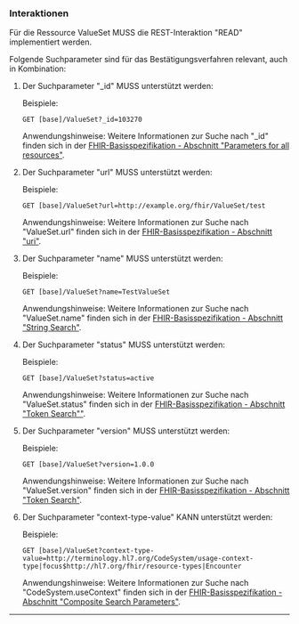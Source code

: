### Interaktionen

Für die Ressource ValueSet MUSS die REST-Interaktion "READ" implementiert werden.

Folgende Suchparameter sind für das Bestätigungsverfahren relevant, auch in Kombination:

1. Der Suchparameter "_id" MUSS unterstützt werden:

    Beispiele:

    ```GET [base]/ValueSet?_id=103270```

    Anwendungshinweise: Weitere Informationen zur Suche nach "_id" finden sich in der [FHIR-Basisspezifikation - Abschnitt "Parameters for all resources"](https://hl7.org/fhir/R4/search.html#all).

1. Der Suchparameter "url" MUSS unterstützt werden:

    Beispiele:

    ```GET [base]/ValueSet?url=http://example.org/fhir/ValueSet/test```

    Anwendungshinweise: Weitere Informationen zur Suche nach "ValueSet.url" finden sich in der [FHIR-Basisspezifikation - Abschnitt "uri"](https://www.hl7.org/fhir/R4/search.html#uri).

1. Der Suchparameter "name" MUSS unterstützt werden:

    Beispiele:

    ```GET [base]/ValueSet?name=TestValueSet```

    Anwendungshinweise: Weitere Informationen zur Suche nach "ValueSet.name" finden sich in der [FHIR-Basisspezifikation - Abschnitt "String Search"](https://hl7.org/fhir/R4/search.html#string).

1. Der Suchparameter "status" MUSS unterstützt werden:

    Beispiele:

    ```GET [base]/ValueSet?status=active```

    Anwendungshinweise: Weitere Informationen zur Suche nach "ValueSet.status" finden sich in der [FHIR-Basisspezifikation - Abschnitt "Token Search""](https://hl7.org/fhir/R4/search.html#token).


1. Der Suchparameter "version" MUSS unterstützt werden:

    Beispiele:

    ```GET [base]/ValueSet?version=1.0.0```

    Anwendungshinweise: Weitere Informationen zur Suche nach "ValueSet.version" finden sich in der [FHIR-Basisspezifikation - Abschnitt "Token Search"](https://hl7.org/fhir/R4/search.html#token).

1. Der Suchparameter "context-type-value" KANN unterstützt werden:

    Beispiele:

    ```GET [base]/ValueSet?context-type-value=http://terminology.hl7.org/CodeSystem/usage-context-type|focus$http://hl7.org/fhir/resource-types|Encounter```

    Anwendungshinweise: Weitere Informationen zur Suche nach "CodeSystem.useContext" finden sich in der [FHIR-Basisspezifikation - Abschnitt "Composite Search Parameters"](https://www.hl7.org/fhir/R4/search.html#composite).

---